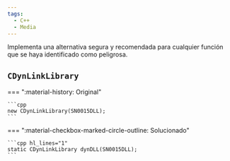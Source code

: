 ```yaml
---
tags:
  - C++
  - Media
---
```


Implementa una alternativa segura y recomendada para cualquier función que se haya identificado como peligrosa.

## `CDynLinkLibrary`

=== ":material-history: Original"

    ```cpp
    new CDynLinkLibrary(SN0015DLL);
    ```

=== ":material-checkbox-marked-circle-outline: Solucionado"

    ```cpp hl_lines="1"
    static CDynLinkLibrary dynDLL(SN0015DLL);
    ```
